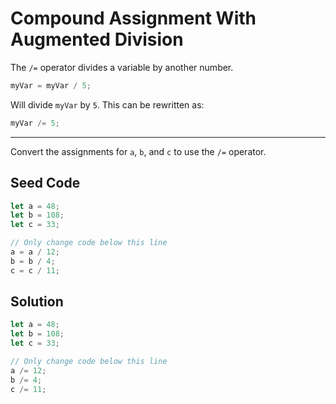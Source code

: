 # Compound Assignment With Augmented Division

The `/=` operator divides a variable by another number.

```javascript
myVar = myVar / 5;
```

Will divide `myVar` by `5`. This can be rewritten as:

```javascript
myVar /= 5;
```

-----

Convert the assignments for `a`, `b`, and `c` to use the `/=` operator.

## Seed Code

```javascript
let a = 48;
let b = 108;
let c = 33;

// Only change code below this line
a = a / 12;
b = b / 4;
c = c / 11;
```

## Solution

```javascript
let a = 48;
let b = 108;
let c = 33;

// Only change code below this line
a /= 12;
b /= 4;
c /= 11;
```
